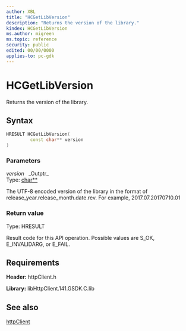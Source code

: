 ```yaml
---
author: XBL
title: "HCGetLibVersion"
description: "Returns the version of the library."
kindex: HCGetLibVersion
ms.author: migreen
ms.topic: reference
security: public
edited: 00/00/0000
applies-to: pc-gdk
---
```


# HCGetLibVersion  

Returns the version of the library.  

## Syntax  
  
```cpp
HRESULT HCGetLibVersion(  
         const char** version  
)  
```  
  
### Parameters  
  
*version* &nbsp;&nbsp;\_Outptr\_  
Type: [char**](../../trace/structs/char.md)  
  
The UTF-8 encoded version of the library in the format of release_year.release_month.date.rev. For example, 2017.07.20170710.01  
  
  
### Return value  
Type: HRESULT
  
Result code for this API operation. Possible values are S_OK, E_INVALIDARG, or E_FAIL.
  
## Requirements  
  
**Header:** httpClient.h
  
**Library:** libHttpClient.141.GSDK.C.lib
  
## See also  
[httpClient](../httpclient_members.md)  
  
  

